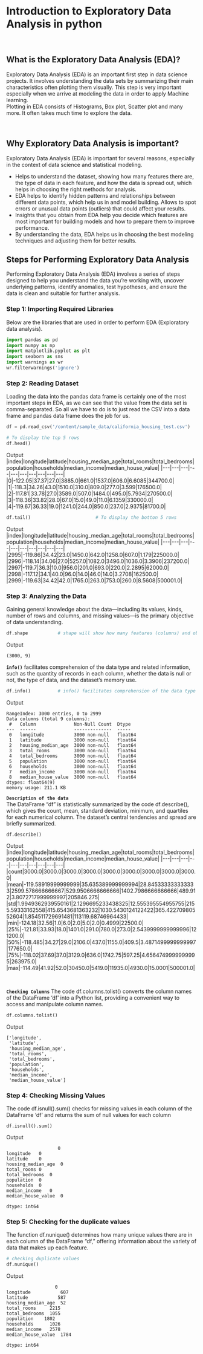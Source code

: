# Introduction to Exploratory Data Analysis in python

<br>   

## What is the Exploratory Data Analysis (EDA)?

Exploratory Data Analysis (EDA) is an important first step in data science projects. It involves understanding the data sets by summarizing their main characteristics often plotting them visually. This step is very important especially when we arrive at modeling the data in order to apply Machine learning.   
Plotting in EDA consists of Histograms, Box plot, Scatter plot and many more. It often takes much time to explore the data.   

<br> 

## Why Exploratory Data Analysis is important?  
Exploratory Data Analysis (EDA) is important for several reasons, especially in the context of data science and statistical modeling.   


-   Helps to understand the dataset, showing how many features there are, the type of data in each feature, and how the data is spread out, which helps in choosing the right methods for analysis.     
- EDA helps to identify hidden patterns and relationships between different data points, which help us in and model building.
Allows to spot errors or unusual data points (outliers) that could affect your results.      
- Insights that you obtain from EDA help you decide which features are most important for building models and how to prepare them to improve performance.   
- By understanding the data, EDA helps us in choosing the best modeling techniques and adjusting them for better results.

## Steps for Performing Exploratory Data Analysis
Performing Exploratory Data Analysis (EDA) involves a series of steps designed to help you understand the data you’re working with, uncover underlying patterns, identify anomalies, test hypotheses, and ensure the data is clean and suitable for further analysis.

### Step 1: Importing Required Libraries
Below are the libraries that are used in order to perform EDA (Exploratory data analysis).
``` python
import pandas as pd
import numpy as np
import matplotlib.pyplot as plt
import seaborn as sns
import warnings as wr
wr.filterwarnings('ignore')
```

### Step 2: Reading Dataset
Loading the data into the pandas data frame is certainly one of the most important steps in EDA, as we can see that the value from the data set is comma-separated. So all we have to do is to just read the CSV into a data frame and pandas data frame does the job for us. 
``` python
df = pd.read_csv('/content/sample_data/california_housing_test.csv')

# To display the top 5 rows
df.head()
```
Output
|index|longitude|latitude|housing\_median\_age|total\_rooms|total\_bedrooms|population|households|median\_income|median\_house\_value|
|---|---|---|---|---|---|---|---|---|---|
|0|-122\.05|37\.37|27\.0|3885\.0|661\.0|1537\.0|606\.0|6\.6085|344700\.0|
|1|-118\.3|34\.26|43\.0|1510\.0|310\.0|809\.0|277\.0|3\.599|176500\.0|
|2|-117\.81|33\.78|27\.0|3589\.0|507\.0|1484\.0|495\.0|5\.7934|270500\.0|
|3|-118\.36|33\.82|28\.0|67\.0|15\.0|49\.0|11\.0|6\.1359|330000\.0|
|4|-119\.67|36\.33|19\.0|1241\.0|244\.0|850\.0|237\.0|2\.9375|81700\.0|

``` python
df.tail()                        # To display the botton 5 rows
```

Output  
|index|longitude|latitude|housing\_median\_age|total\_rooms|total\_bedrooms|population|households|median\_income|median\_house\_value|
|---|---|---|---|---|---|---|---|---|---|
|2995|-119\.86|34\.42|23\.0|1450\.0|642\.0|1258\.0|607\.0|1\.179|225000\.0|
|2996|-118\.14|34\.06|27\.0|5257\.0|1082\.0|3496\.0|1036\.0|3\.3906|237200\.0|
|2997|-119\.7|36\.3|10\.0|956\.0|201\.0|693\.0|220\.0|2\.2895|62000\.0|
|2998|-117\.12|34\.1|40\.0|96\.0|14\.0|46\.0|14\.0|3\.2708|162500\.0|
|2999|-119\.63|34\.42|42\.0|1765\.0|263\.0|753\.0|260\.0|8\.5608|500001\.0|

### Step 3: Analyzing the Data
Gaining general knowledge about the data—including its values, kinds, number of rows and columns, and missing values—is the primary objective of data understanding.

``` python
df.shape           # shape will show how many features (columns) and observations (rows) there are in the dataset.
```
Output
``` text
(3000, 9)
```
**`info()`** facilitates comprehension of the data type and related information, such as the quantity of records in each column, whether the data is null or not, the type of data, and the dataset’s memory use.
``` python
df.info()          # info() facilitates comprehension of the data type and related informatio.
```
Output
``` <class 'pandas.core.frame.DataFrame'>
RangeIndex: 3000 entries, 0 to 2999
Data columns (total 9 columns):
 #   Column              Non-Null Count  Dtype  
---  ------              --------------  -----  
 0   longitude           3000 non-null   float64
 1   latitude            3000 non-null   float64
 2   housing_median_age  3000 non-null   float64
 3   total_rooms         3000 non-null   float64
 4   total_bedrooms      3000 non-null   float64
 5   population          3000 non-null   float64
 6   households          3000 non-null   float64
 7   median_income       3000 non-null   float64
 8   median_house_value  3000 non-null   float64
dtypes: float64(9)
memory usage: 211.1 KB
```

**`Description of the data`**    
The DataFrame “df” is statistically summarized by the code df.describe(), which gives the count, mean, standard deviation, minimum, and quartiles for each numerical column. The dataset’s central tendencies and spread are briefly summarized.

``` pyhton
df.describe()
```
Output
|index|longitude|latitude|housing\_median\_age|total\_rooms|total\_bedrooms|population|households|median\_income|median\_house\_value|
|---|---|---|---|---|---|---|---|---|---|
|count|3000\.0|3000\.0|3000\.0|3000\.0|3000\.0|3000\.0|3000\.0|3000\.0|3000\.0|
|mean|-119\.58919999999999|35\.635389999999994|28\.845333333333333|2599\.578666666667|529\.9506666666666|1402\.7986666666666|489\.912|3\.8072717999999997|205846\.275|
|std|1\.9949362939550161|2\.1296695233438325|12\.555395554955755|2155\.59333162558|415\.6543681363232|1030\.5430124122422|365\.42270980552604|1\.854511729691481|113119\.68746964433|
|min|-124\.18|32\.56|1\.0|6\.0|2\.0|5\.0|2\.0|0\.4999|22500\.0|
|25%|-121\.81|33\.93|18\.0|1401\.0|291\.0|780\.0|273\.0|2\.5439999999999996|121200\.0|
|50%|-118\.485|34\.27|29\.0|2106\.0|437\.0|1155\.0|409\.5|3\.4871499999999997|177650\.0|
|75%|-118\.02|37\.69|37\.0|3129\.0|636\.0|1742\.75|597\.25|4\.6564749999999995|263975\.0|
|max|-114\.49|41\.92|52\.0|30450\.0|5419\.0|11935\.0|4930\.0|15\.0001|500001\.0|

<br>

**`Checking Columns`**
The code df.columns.tolist() converts the column names of the DataFrame ‘df’ into a Python list, providing a convenient way to access and manipulate column names.

``` python
df.columns.tolist()
```
Output
```
['longitude',
 'latitude',
 'housing_median_age',
 'total_rooms',
 'total_bedrooms',
 'population',
 'households',
 'median_income',
 'median_house_value']
```

### Step 4: Checking Missing Values
The code df.isnull().sum() checks for missing values in each column of the DataFrame ‘df’ and returns the sum of null values for each column

``` pyhton
df.isnull().sum()
```

Output
```
                   0
longitude	0
latitude	0
housing_median_age	0
total_rooms	0
total_bedrooms	0
population	0
households	0
median_income	0
median_house_value	0

dtype: int64
```


### Step 5:  Checking for the duplicate values
The function df.nunique() determines how many unique values there are in each column of the DataFrame “df,” offering information about the variety of data that makes up each feature.

``` python
# checking duplicate values
df.nunique()
```
Output
```
	              0
longitude	        607
latitude	       587
housing_median_age	52
total_rooms	    2215
total_bedrooms	1055
population	  1802
households  	1026
median_income	2578
median_house_value	1784

dtype: int64
```
